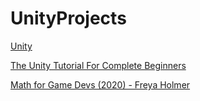 # UnityProjects

[Unity](https://unity.com)

[The Unity Tutorial For Complete Beginners](https://www.youtube.com/watch?v=XtQMytORBmM)

[Math for Game Devs (2020) - Freya Holmer](https://www.youtube.com/playlist?list=PLImQaTpSAdsD88wprTConznD1OY1EfK_V)
